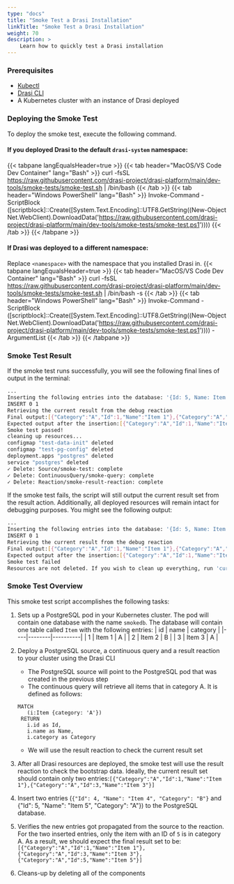 ```yaml
---
type: "docs"
title: "Smoke Test a Drasi Installation"
linkTitle: "Smoke Test a Drasi Installation"
weight: 70
description: >
    Learn how to quickly test a Drasi installation
---
```



### Prerequisites
- [Kubectl](https://kubernetes.io/docs/tasks/tools/)
- [Drasi CLI](/reference/command-line-interface/)
- A Kubernetes cluster with an instance of Drasi deployed

### Deploying the Smoke Test
To deploy the smoke test, execute the following command.

#### If you deployed Drasi to the default `drasi-system` namespace:
{{< tabpane langEqualsHeader=true >}}
{{< tab header="MacOS/VS Code Dev Container" lang="Bash" >}}
curl -fsSL https://raw.githubusercontent.com/drasi-project/drasi-platform/main/dev-tools/smoke-tests/smoke-test.sh | /bin/bash
{{< /tab >}}
{{< tab header="Windows PowerShell" lang="Bash" >}}
Invoke-Command -ScriptBlock ([scriptblock]::Create([System.Text.Encoding]::UTF8.GetString((New-Object Net.WebClient).DownloadData('https://raw.githubusercontent.com/drasi-project/drasi-platform/main/dev-tools/smoke-tests/smoke-test.ps1')))) 
{{< /tab >}}
{{< /tabpane >}}

#### If Drasi was deployed to a different namespace:
Replace `<namespace>` with the namespace that you installed Drasi in.
{{< tabpane langEqualsHeader=true >}}
{{< tab header="MacOS/VS Code Dev Container" lang="Bash" >}}
curl -fsSL https://raw.githubusercontent.com/drasi-project/drasi-platform/main/dev-tools/smoke-tests/smoke-test.sh | /bin/bash -s <namespace>
{{< /tab >}}
{{< tab header="Windows PowerShell" lang="Bash" >}}
Invoke-Command -ScriptBlock ([scriptblock]::Create([System.Text.Encoding]::UTF8.GetString((New-Object Net.WebClient).DownloadData('https://raw.githubusercontent.com/drasi-project/drasi-platform/main/dev-tools/smoke-tests/smoke-test.ps1')))) -ArgumentList <namespace>
{{< /tab >}}
{{< /tabpane >}}

### Smoke Test Result
If the smoke test runs successfully, you will see the following final lines of output in the terminal:
```bash
...
Inserting the following entries into the database: '{Id: 5, Name: Item 5, Category: A}'
INSERT 0 1
Retrieving the current result from the debug reaction
Final output:[{"Category":"A","Id":1,"Name":"Item 1"},{"Category":"A","Id":3,"Name":"Item 3"},{"Category":"A","Id":5,"Name":"Item 5"}]
Expected output after the insertion:[{"Category":"A","Id":1,"Name":"Item 1"},{"Category":"A","Id":3,"Name":"Item 3"},{"Category":"A","Id":5,"Name":"Item 5"}]
Smoke test passed!
cleaning up resources...
configmap "test-data-init" deleted
configmap "test-pg-config" deleted
deployment.apps "postgres" deleted
service "postgres" deleted
✓ Delete: Source/smoke-test: complete
✓ Delete: ContinuousQuery/smoke-query: complete
✓ Delete: Reaction/smoke-result-reaction: complete
```
If the smoke test fails, the script will still output the current result set from the result action. Additionally, all deployed resources will remain intact for debugging purposes. You might see the following output:
```bash
...
Inserting the following entries into the database: '{Id: 5, Name: Item 5, Category: A}'
INSERT 0 1
Retrieving the current result from the debug reaction
Final output:[{"Category":"A","Id":1,"Name":"Item 1"},{"Category":"A","Id":3,"Name":"Item 3"}]  # The result set did not update after the insertion
Expected output after the insertion:[{"Category":"A","Id":1,"Name":"Item 1"},{"Category":"A","Id":3,"Name":"Item 3"},{"Category":"A","Id":5,"Name":"Item 5"}]
Smoke test failed
Resources are not deleted. If you wish to clean up everything, run 'curl -s https://raw.githubusercontent.com/drasi-project/drasi-platform/main/dev-tools/smoke-tests/cleanup-smoke-test.sh | bash'
```

### Smoke Test Overview
This smoke test script accomplishes the following tasks:
1. Sets up a PostgreSQL pod in your Kubernetes cluster. The pod will contain one database with the name `smokedb`. The database will contain one table called `Item` with the following entries:
| id |  name  | category |
|----|--------|----------|
|  1 | Item 1 | A        |
|  2 | Item 2 | B        |
|  3 | Item 3 | A        |

1. Deploy a PostgreSQL source, a continuous query and a result reaction to your cluster using the Drasi CLI
   - The PostgreSQL source will point to the PostgreSQL pod that was created in the previous step
   - The continuous query will retrieve all items that in category A. It is defined as follows:
   ```cypher
   MATCH
      (i:Item {category: 'A'})
    RETURN
      i.id as Id,
      i.name as Name,
      i.category as Category
   ```
   - We will use the result reaction to check the current result set
2. After all Drasi resources are deployed, the smoke test will use the result reaction to check the bootstrap data. Ideally, the current result set should contain only two entries:`[{"Category":"A","Id":1,"Name":"Item 1"},{"Category":"A","Id":3,"Name":"Item 3"}]`
3. Insert two entries (`{"Id": 4, "Name": "Item 4", "Category": "B"}` and {"Id": 5, "Name": "Item 5", "Category": "A"}) to the PostgreSQL database. 
4. Verifies the new entries got propagated from the source to the reaction. For the two inserted entries, only the item with an ID of `5` is in category A. As a result, we should expect the final result set to be: `[{"Category":"A","Id":1,"Name":"Item 1"},{"Category":"A","Id":3,"Name":"Item 3"},{"Category":"A","Id":5,"Name":"Item 5"}]`
5. Cleans-up by deleting all of the components